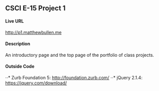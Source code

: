 ## CSCI E-15 Project 1

#### Live URL

http://p1.matthewbullen.me

#### Description

An introductory page and the top page of the portfolio of class projects.

#### Outside Code

⋅⋅* Zurb Foundation 5: http://foundation.zurb.com/
⋅⋅* jQuery 2.1.4: https://jquery.com/download/

